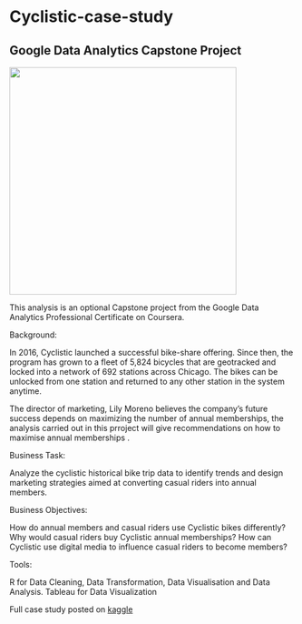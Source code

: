 # Cyclistic-case-study
## Google Data Analytics Capstone Project

<img src="https://user-images.githubusercontent.com/42643363/182134739-444df12e-69ce-45a6-b435-f29f9e01deac.png" width="400" height="400" />

This analysis is an optional Capstone project from the Google Data Analytics Professional Certificate on Coursera.

Background:

In 2016, Cyclistic launched a successful bike-share offering. Since then, the program has grown to a fleet of 5,824 bicycles that are geotracked and locked into a network of 692 stations across Chicago. The bikes can be unlocked from one station and returned to any other station in the system anytime.

The director of marketing, Lily Moreno believes the company’s future success depends on maximizing the number of annual memberships, the analysis carried out in this prroject will give recommendations on how to maximise annual memberships .

Business Task:

Analyze the cyclistic historical bike trip data to identify trends and design marketing strategies aimed at converting casual riders into annual members.

Business Objectives:

How do annual members and casual riders use Cyclistic bikes differently?
Why would casual riders buy Cyclistic annual memberships?
How can Cyclistic use digital media to influence casual riders to become members?

Tools:

R for Data Cleaning, Data Transformation, Data Visualisation and Data Analysis.
Tableau for Data Visualization 

Full case study posted on [kaggle]('https://www.kaggle.com/anibijuwonfemi/cyclistic-google-data-analytics')

